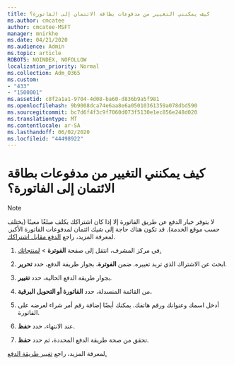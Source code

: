 ```yaml
---
title: كيف يمكنني التغيير من مدفوعات بطاقة الائتمان إلى الفاتورة؟
ms.author: cmcatee
author: cmcatee-MSFT
manager: mnirkhe
ms.date: 04/21/2020
ms.audience: Admin
ms.topic: article
ROBOTS: NOINDEX, NOFOLLOW
localization_priority: Normal
ms.collection: Adm_O365
ms.custom:
- "433"
- "1500001"
ms.assetid: c8f2a1a1-9704-4d08-ba60-d836b9a5f981
ms.openlocfilehash: 9b9008dca74e6aa8e6a05010361359a078dbd590
ms.sourcegitcommit: bc7d6f4f3c9f7060d073f5130e1ec856e248d020
ms.translationtype: MT
ms.contentlocale: ar-SA
ms.lasthandoff: 06/02/2020
ms.locfileid: "44498922"
---
```

# <a name="how-do-i-change-from-credit-card-payments-to-invoice"></a>كيف يمكنني التغيير من مدفوعات بطاقة الائتمان إلى الفاتورة؟

> [!NOTE]
> لا يتوفر خيار الدفع عن طريق الفاتورة إلا إذا كان اشتراكك يكلف مبلغًا معينًا (يختلف حسب موقع الخدمة). قد تكون هناك حاجة إلى شيك ائتمان لمدفوعات الفاتورة الأكبر. لمعرفة المزيد، راجع [الدفع مقابل اشتراكك](https://docs.microsoft.com/microsoft-365/commerce/billing-and-payments/pay-for-your-subscription).

1. في مركز المشرف، انتقل إلى صفحة **الفوترة**  >  [لمنتجاتك.](https://go.microsoft.com/fwlink/p/?linkid=842054)

2. ابحث عن الاشتراك الذي تريد تغييره. ضمن **الفوترة**، بجوار طريقة الدفع، حدد **تحرير**.

3. بجوار طريقة الدفع الحالية، حدد **تغيير**.

4. من القائمة المنسدلة، حدد **الفاتورة أو التحويل البرقية.**

5. أدخل اسمك وعنوانك ورقم هاتفك. يمكنك أيضًا إضافة رقم أمر شراء لعرضه على الفاتورة.

6. عند الانتهاء، حدد **حفظ**.

7. تحقق من صحة طريقة الدفع المحددة، ثم حدد **حفظ**.

لمعرفة المزيد، راجع [تغيير طريقة الدفع.](https://docs.microsoft.com/microsoft-365/commerce/billing-and-payments/change-payment-method)
